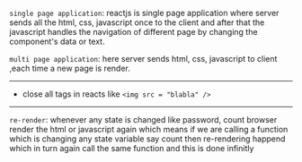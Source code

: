 `single page application`: reactjs is single page application where server sends all the html, css, javascript once to the client and after that the javascript handles the navigation of different page by changing the component's data or text.


`multi page application`: here server sends html, css, javascript to client ,each time a new page is render.

---

- close all tags in reacts like `<img src = "blabla" />`
---
`re-render`: whenever any state is changed like password, count browser render the html or javascript again
which means if we are calling a function which is changing any state variable say count then re-rendering happend which in turn again call the same function and this is done infinitly
